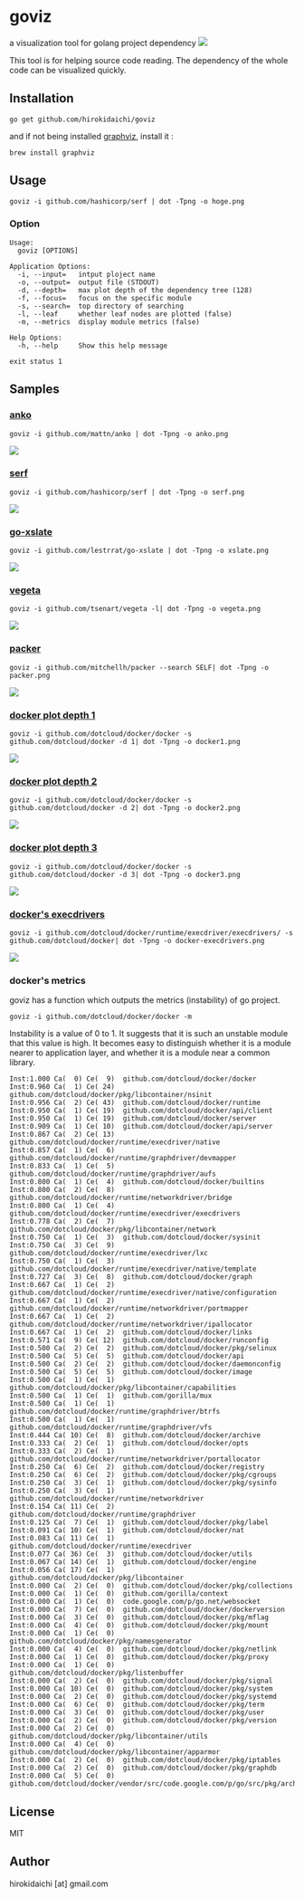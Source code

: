 goviz
=====

a visualization tool for golang project dependency
![](https://raw.githubusercontent.com/hirokidaichi/goviz/master/images/own.png)


This tool is for helping source code reading.
The dependency of the whole code can be visualized quickly.

## Installation

```
go get github.com/hirokidaichi/goviz
```

and if not being installed [graphviz](http://www.graphviz.org), install it :

```
brew install graphviz
```

## Usage

```
goviz -i github.com/hashicorp/serf | dot -Tpng -o hoge.png
```

### Option

```
Usage:
  goviz [OPTIONS]

Application Options:
  -i, --input=   intput ploject name
  -o, --output=  output file (STDOUT)
  -d, --depth=   max plot depth of the dependency tree (128)
  -f, --focus=   focus on the specific module
  -s, --search=  top directory of searching
  -l, --leaf     whether leaf nodes are plotted (false)
  -m, --metrics  display module metrics (false)

Help Options:
  -h, --help     Show this help message

exit status 1

```

## Samples

### [anko](https://github.com/mattn/anko)


```
goviz -i github.com/mattn/anko | dot -Tpng -o anko.png
```
![](https://raw.githubusercontent.com/hirokidaichi/goviz/master/images/anko.png)


### [serf](https://github.com/hashicorp/serf)


```
goviz -i github.com/hashicorp/serf | dot -Tpng -o serf.png
```
![](https://raw.githubusercontent.com/hirokidaichi/goviz/master/images/serf.png)


### [go-xslate](https://github.com/lestrrat/go-xslate)


```
goviz -i github.com/lestrrat/go-xslate | dot -Tpng -o xslate.png
```
![](https://raw.githubusercontent.com/hirokidaichi/goviz/master/images/xslate.png)


### [vegeta](https://github.com/tsenart/vegeta)


```
goviz -i github.com/tsenart/vegeta -l| dot -Tpng -o vegeta.png
```
![](https://raw.githubusercontent.com/hirokidaichi/goviz/master/images/vegeta.png)


### [packer](https://github.com/mitchellh/packer)


```
goviz -i github.com/mitchellh/packer --search SELF| dot -Tpng -o packer.png
```
![](https://raw.githubusercontent.com/hirokidaichi/goviz/master/images/packer.png)


### [docker plot depth 1](https://github.com/dotcloud/docker/docker)


```
goviz -i github.com/dotcloud/docker/docker -s github.com/dotcloud/docker -d 1| dot -Tpng -o docker1.png
```
![](https://raw.githubusercontent.com/hirokidaichi/goviz/master/images/docker1.png)


### [docker plot depth 2](https://github.com/dotcloud/docker/docker)


```
goviz -i github.com/dotcloud/docker/docker -s github.com/dotcloud/docker -d 2| dot -Tpng -o docker2.png
```
![](https://raw.githubusercontent.com/hirokidaichi/goviz/master/images/docker2.png)


### [docker plot depth 3](https://github.com/dotcloud/docker/docker)


```
goviz -i github.com/dotcloud/docker/docker -s github.com/dotcloud/docker -d 3| dot -Tpng -o docker3.png
```
![](https://raw.githubusercontent.com/hirokidaichi/goviz/master/images/docker3.png)


### [docker&#39;s execdrivers](https://github.com/dotcloud/docker/runtime/execdriver/execdrivers/)


```
goviz -i github.com/dotcloud/docker/runtime/execdriver/execdrivers/ -s github.com/dotcloud/docker| dot -Tpng -o docker-execdrivers.png
```
![](https://raw.githubusercontent.com/hirokidaichi/goviz/master/images/docker-execdrivers.png)


### docker's metrics
goviz has a function which outputs the metrics (instability) of go project.

```
goviz -i github.com/dotcloud/docker/docker -m
```
Instability is a value of 0 to 1.
It suggests that it is such an unstable module that this value is high.
It becomes easy to distinguish whether it is a module nearer to  application layer, and whether it is a module near a common library.


```
Inst:1.000 Ca(  0) Ce(  9)	github.com/dotcloud/docker/docker
Inst:0.960 Ca(  1) Ce( 24)	github.com/dotcloud/docker/pkg/libcontainer/nsinit
Inst:0.956 Ca(  2) Ce( 43)	github.com/dotcloud/docker/runtime
Inst:0.950 Ca(  1) Ce( 19)	github.com/dotcloud/docker/api/client
Inst:0.950 Ca(  1) Ce( 19)	github.com/dotcloud/docker/server
Inst:0.909 Ca(  1) Ce( 10)	github.com/dotcloud/docker/api/server
Inst:0.867 Ca(  2) Ce( 13)	github.com/dotcloud/docker/runtime/execdriver/native
Inst:0.857 Ca(  1) Ce(  6)	github.com/dotcloud/docker/runtime/graphdriver/devmapper
Inst:0.833 Ca(  1) Ce(  5)	github.com/dotcloud/docker/runtime/graphdriver/aufs
Inst:0.800 Ca(  1) Ce(  4)	github.com/dotcloud/docker/builtins
Inst:0.800 Ca(  2) Ce(  8)	github.com/dotcloud/docker/runtime/networkdriver/bridge
Inst:0.800 Ca(  1) Ce(  4)	github.com/dotcloud/docker/runtime/execdriver/execdrivers
Inst:0.778 Ca(  2) Ce(  7)	github.com/dotcloud/docker/pkg/libcontainer/network
Inst:0.750 Ca(  1) Ce(  3)	github.com/dotcloud/docker/sysinit
Inst:0.750 Ca(  3) Ce(  9)	github.com/dotcloud/docker/runtime/execdriver/lxc
Inst:0.750 Ca(  1) Ce(  3)	github.com/dotcloud/docker/runtime/execdriver/native/template
Inst:0.727 Ca(  3) Ce(  8)	github.com/dotcloud/docker/graph
Inst:0.667 Ca(  1) Ce(  2)	github.com/dotcloud/docker/runtime/execdriver/native/configuration
Inst:0.667 Ca(  1) Ce(  2)	github.com/dotcloud/docker/runtime/networkdriver/portmapper
Inst:0.667 Ca(  1) Ce(  2)	github.com/dotcloud/docker/runtime/networkdriver/ipallocator
Inst:0.667 Ca(  1) Ce(  2)	github.com/dotcloud/docker/links
Inst:0.571 Ca(  9) Ce( 12)	github.com/dotcloud/docker/runconfig
Inst:0.500 Ca(  2) Ce(  2)	github.com/dotcloud/docker/pkg/selinux
Inst:0.500 Ca(  5) Ce(  5)	github.com/dotcloud/docker/api
Inst:0.500 Ca(  2) Ce(  2)	github.com/dotcloud/docker/daemonconfig
Inst:0.500 Ca(  5) Ce(  5)	github.com/dotcloud/docker/image
Inst:0.500 Ca(  1) Ce(  1)	github.com/dotcloud/docker/pkg/libcontainer/capabilities
Inst:0.500 Ca(  1) Ce(  1)	github.com/gorilla/mux
Inst:0.500 Ca(  1) Ce(  1)	github.com/dotcloud/docker/runtime/graphdriver/btrfs
Inst:0.500 Ca(  1) Ce(  1)	github.com/dotcloud/docker/runtime/graphdriver/vfs
Inst:0.444 Ca( 10) Ce(  8)	github.com/dotcloud/docker/archive
Inst:0.333 Ca(  2) Ce(  1)	github.com/dotcloud/docker/opts
Inst:0.333 Ca(  2) Ce(  1)	github.com/dotcloud/docker/runtime/networkdriver/portallocator
Inst:0.250 Ca(  6) Ce(  2)	github.com/dotcloud/docker/registry
Inst:0.250 Ca(  6) Ce(  2)	github.com/dotcloud/docker/pkg/cgroups
Inst:0.250 Ca(  3) Ce(  1)	github.com/dotcloud/docker/pkg/sysinfo
Inst:0.250 Ca(  3) Ce(  1)	github.com/dotcloud/docker/runtime/networkdriver
Inst:0.154 Ca( 11) Ce(  2)	github.com/dotcloud/docker/runtime/graphdriver
Inst:0.125 Ca(  7) Ce(  1)	github.com/dotcloud/docker/pkg/label
Inst:0.091 Ca( 10) Ce(  1)	github.com/dotcloud/docker/nat
Inst:0.083 Ca( 11) Ce(  1)	github.com/dotcloud/docker/runtime/execdriver
Inst:0.077 Ca( 36) Ce(  3)	github.com/dotcloud/docker/utils
Inst:0.067 Ca( 14) Ce(  1)	github.com/dotcloud/docker/engine
Inst:0.056 Ca( 17) Ce(  1)	github.com/dotcloud/docker/pkg/libcontainer
Inst:0.000 Ca(  2) Ce(  0)	github.com/dotcloud/docker/pkg/collections
Inst:0.000 Ca(  1) Ce(  0)	github.com/gorilla/context
Inst:0.000 Ca(  1) Ce(  0)	code.google.com/p/go.net/websocket
Inst:0.000 Ca(  7) Ce(  0)	github.com/dotcloud/docker/dockerversion
Inst:0.000 Ca(  3) Ce(  0)	github.com/dotcloud/docker/pkg/mflag
Inst:0.000 Ca(  4) Ce(  0)	github.com/dotcloud/docker/pkg/mount
Inst:0.000 Ca(  1) Ce(  0)	github.com/dotcloud/docker/pkg/namesgenerator
Inst:0.000 Ca(  4) Ce(  0)	github.com/dotcloud/docker/pkg/netlink
Inst:0.000 Ca(  1) Ce(  0)	github.com/dotcloud/docker/pkg/proxy
Inst:0.000 Ca(  1) Ce(  0)	github.com/dotcloud/docker/pkg/listenbuffer
Inst:0.000 Ca(  2) Ce(  0)	github.com/dotcloud/docker/pkg/signal
Inst:0.000 Ca( 10) Ce(  0)	github.com/dotcloud/docker/pkg/system
Inst:0.000 Ca(  2) Ce(  0)	github.com/dotcloud/docker/pkg/systemd
Inst:0.000 Ca(  6) Ce(  0)	github.com/dotcloud/docker/pkg/term
Inst:0.000 Ca(  3) Ce(  0)	github.com/dotcloud/docker/pkg/user
Inst:0.000 Ca(  2) Ce(  0)	github.com/dotcloud/docker/pkg/version
Inst:0.000 Ca(  2) Ce(  0)	github.com/dotcloud/docker/pkg/libcontainer/utils
Inst:0.000 Ca(  4) Ce(  0)	github.com/dotcloud/docker/pkg/libcontainer/apparmor
Inst:0.000 Ca(  2) Ce(  0)	github.com/dotcloud/docker/pkg/iptables
Inst:0.000 Ca(  2) Ce(  0)	github.com/dotcloud/docker/pkg/graphdb
Inst:0.000 Ca(  5) Ce(  0)	github.com/dotcloud/docker/vendor/src/code.google.com/p/go/src/pkg/archive/tar

```
## License

MIT

## Author

hirokidaichi [at] gmail.com
